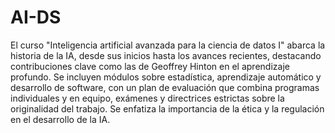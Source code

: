 # AI-DS

El curso "Inteligencia artificial avanzada para la ciencia de datos I" abarca la historia de la IA, desde sus inicios hasta los avances recientes, destacando contribuciones clave como las de Geoffrey Hinton en el aprendizaje profundo. Se incluyen módulos sobre estadística, aprendizaje automático y desarrollo de software, con un plan de evaluación que combina programas individuales y en equipo, exámenes y directrices estrictas sobre la originalidad del trabajo. Se enfatiza la importancia de la ética y la regulación en el desarrollo de la IA.